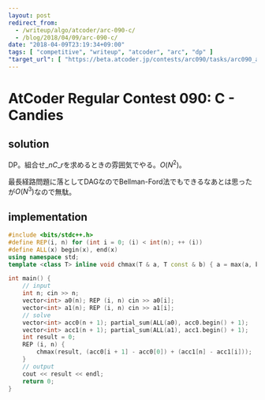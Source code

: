 ```yaml
---
layout: post
redirect_from:
  - /writeup/algo/atcoder/arc-090-c/
  - /blog/2018/04/09/arc-090-c/
date: "2018-04-09T23:19:34+09:00"
tags: [ "competitive", "writeup", "atcoder", "arc", "dp" ]
"target_url": [ "https://beta.atcoder.jp/contests/arc090/tasks/arc090_a" ]
---
```


# AtCoder Regular Contest 090: C - Candies

## solution

DP。組合せ${}\_nC\_r$を求めるときの雰囲気でやる。$O(N^2)$。

最長経路問題に落としてDAGなのでBellman-Ford法でもできるなあとは思ったが$O(N^3)$なので無駄。

## implementation

``` c++
#include <bits/stdc++.h>
#define REP(i, n) for (int i = 0; (i) < int(n); ++ (i))
#define ALL(x) begin(x), end(x)
using namespace std;
template <class T> inline void chmax(T & a, T const & b) { a = max(a, b); }

int main() {
    // input
    int n; cin >> n;
    vector<int> a0(n); REP (i, n) cin >> a0[i];
    vector<int> a1(n); REP (i, n) cin >> a1[i];
    // solve
    vector<int> acc0(n + 1); partial_sum(ALL(a0), acc0.begin() + 1);
    vector<int> acc1(n + 1); partial_sum(ALL(a1), acc1.begin() + 1);
    int result = 0;
    REP (i, n) {
        chmax(result, (acc0[i + 1] - acc0[0]) + (acc1[n] - acc1[i]));
    }
    // output
    cout << result << endl;
    return 0;
}
```
